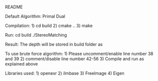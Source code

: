 README

Default Algorithm: Primal Dual

Compilation:
	1) cd build
	2) cmake ..
	3) make

Run:
	cd build
	./StereoMatching

Result: The depth will be stored in build folder as 


To use brute force algorithm:
	1) Please uncomment/enable line number 38 and 39
	2) comment/disable line number 42-56
	3) Compile and run as explained above


Libraries used:
	1) openexr
	2) ilmbase
	3) FreeImage
	4) Eigen 
